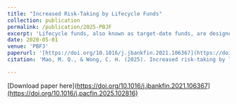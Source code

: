 ```yaml
---
title: "Increased Risk-Taking by Lifecycle Funds"
collection: publication
permalink: /publication/2025-PBJF
excerpt: 'Lifecycle funds, also known as target-date funds, are designed to follow a glide path, gradually reducing investments in risky assets as investors approach retirement. However, we document that Australian lifecycle funds have, on average, increased growth asset allocation over the past decade, shifting the glide path upward. This trend deviates from the expected risk-reduction strategy by lifecycle funds and is particularly pronounced in retail funds with lower initial risk exposure. The shift can be attributed to lifecycle funds catering to investors' return-chasing and the market perception that some lifecycle funds are overly conservative.'
date: 2020-05-01
venue: 'PBFJ'
paperurl: '[https://doi.org/10.1016/j.jbankfin.2021.106367](https://doi.org/10.1016/j.pacfin.2025.102816)'
citation: 'Mao, M. Q., & Wong, C. H. (2025). Increased risk-taking by lifecycle funds. Pacific-Basin Finance Journal, 102816.'

---
```


[Download paper here](https://doi.org/10.1016/j.jbankfin.2021.106367](https://doi.org/10.1016/j.pacfin.2025.102816)
